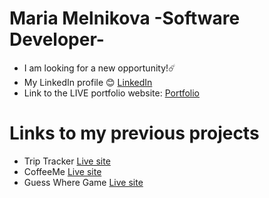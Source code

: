 # Maria Melnikova -Software Developer-

- I am looking for a new opportunity!☄️
- My LinkedIn profile 😊
[LinkedIn](https://www.linkedin.com/in/mariia-mel/)
- Link to the LIVE portfolio website: 
[Portfolio](http://mariiamel-portfolio.github.io/)

# Links to my previous projects
- Trip Tracker
[Live site](https://triptracker.netlify.app/)
- CoffeeMe
[Live site](https://second-project-coffeeme.herokuapp.com/)
- Guess Where Game
[Live site](https://mariiamel.github.io/)